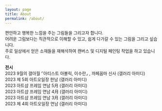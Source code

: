 ```yaml
---
layout: page
title: About
permalink: /about/
---
```


편안하고 행복한 느낌을 주는 그림들을 그리고자 합니다.  
어려운 그림보다는 직관적으로 이해할 수 있고, 쉽게 다가갈 수 있는 그림을 그리고 싶습니다.  
주로 일상에서 얻은 소재들을 재해석하여 캔버스 및 디지털 페인팅 작업을 하고 있습니다.  


**전시**  
2023 9월의 갤아월 ⌜아티스트 아볼릭, 이수란⌟ , 까페꼼마 신사 (갤러리 아미디)  
2023 제 5회 아트오일장 한남 (갤러리 아미디)  
2023 아트샵 프레임 연남 5月 (갤러리 아미디)  
2023 아트샵 프레임 연남 4月 (갤러리 아미디)  
2023 아트샵 프레임 연남 3月 (갤러리 아미디)  
2023 제 4회 아트오일장 연남 (갤러리 아미디)  
